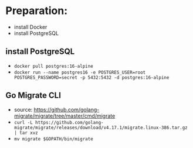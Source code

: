 # Preparation:
- install Docker
- install PostgreSQL

## install PostgreSQL
- ```docker pull postgres:16-alpine```
- ```docker run --name postgres16 -e POSTGRES_USER=root POSTGRES_PASSWORD=secret -p 5432:5432 -d postgres:16-alpine```

## Go Migrate CLI
- source: https://github.com/golang-migrate/migrate/tree/master/cmd/migrate
- ```curl -L https://github.com/golang-migrate/migrate/releases/download/v4.17.1/migrate.linux-386.tar.gz | tar xvz```
- ```mv migrate $GOPATH/bin/migrate```